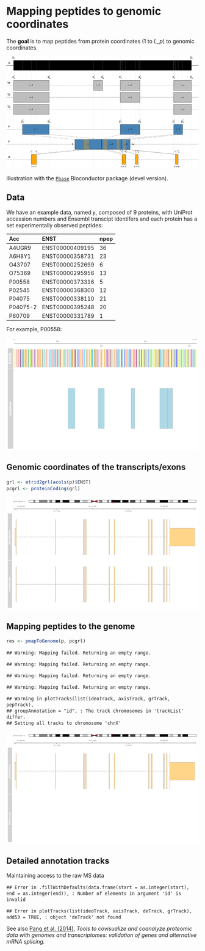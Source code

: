 # Mapping peptides to genomic coordinates



The **goal** is to map peptides from protein coordinates (1 to *L_p*)
to genomic coordinates.

![plot of chunk mapplot](figure/mapplot-1.png) 

Illustration with the
[`Pbase`](http://bioconductor.org/packages/devel/bioc/html/Pbase.html)
Bioconductor package (devel version).

## Data

We have an example data, named `p`, composed of 9
proteins, with UniProt accession numbers and Ensembl transcipt
identifers and each protein has a set experimentally observed
peptides:


|Acc      |ENST            |npep |
|:--------|:---------------|:----|
|A4UGR9   |ENST00000409195 |36   |
|A6H8Y1   |ENST00000358731 |23   |
|O43707   |ENST00000252699 |6    |
|O75369   |ENST00000295956 |13   |
|P00558   |ENST00000373316 |5    |
|P02545   |ENST00000368300 |12   |
|P04075   |ENST00000338110 |21   |
|P04075-2 |ENST00000395248 |20   |
|P60709   |ENST00000331789 |1    |

For example, P00558:

![plot of chunk pplot1](figure/pplot1-1.png) 

## Genomic coordinates of the transcripts/exons


```r
grl <- etrid2grl(acols(p)$ENST)
pcgrl <- proteinCoding(grl)
```

![plot of chunk gviz1](figure/gviz1-1.png) 

## Mapping peptides to the genome


```r
res <- pmapToGenome(p, pcgrl)
```

```
## Warning: Mapping failed. Returning an empty range.
```

```
## Warning: Mapping failed. Returning an empty range.
```

```
## Warning: Mapping failed. Returning an empty range.
```

```
## Warning: Mapping failed. Returning an empty range.
```


```
## Warning in plotTracks(list(ideoTrack, axisTrack, grTrack, pepTrack),
## groupAnnotation = "id", : The track chromosomes in 'trackList' differ.
## Setting all tracks to chromosome 'chrX'
```

![plot of chunk gviz2](figure/gviz2-1.png) 

## Detailed annotation tracks

Maintaining access to the raw MS data


```
## Error in .fillWithDefaults(data.frame(start = as.integer(start), end = as.integer(end)), : Number of elements in argument 'id' is invalid
```

```
## Error in plotTracks(list(ideoTrack, axisTrack, deTrack, grTrack), add53 = TRUE, : object 'deTrack' not found
```

See also
[Pang et al. (2014)](http://www.ncbi.nlm.nih.gov/pubmed/24152167),
*Tools to covisualize and coanalyze proteomic data with genomes and
transcriptomes: validation of genes and alternative mRNA splicing.*
